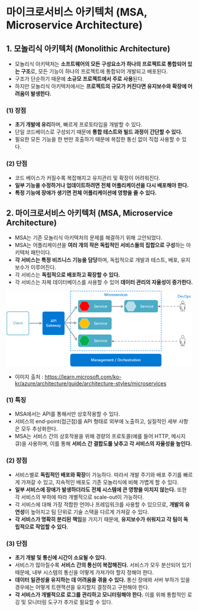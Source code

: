 # 마이크로서비스 아키텍처 (MSA, Microservice Architecture)

## 1. 모놀리식 아키텍처 (Monolithic Architecture)

- 모놀리식 아키텍처는 **소프트웨어의 모든 구성요소가 하나의 프로젝트로 통합되어 있는 구조**로, 모든 기능이 하나의 프로젝트에 통합되어 개발되고 배포된다.
- 구조가 단순하기 때문에 **소규모 프로젝트에서 주로 사용**된다.
- 하지만 모놀리식 아키텍처에서는 **프로젝트의 규모가 커진다면 유지보수와 확장에 어려움이 발생한다.**

### (1) 장점

- **초기 개발에 유리**하며, 빠르게 프로토타입을 개발할 수 있다.
- 단일 코드베이스로 구성되기 때문에 **통합 테스트와 빌드 과정이 간단할 수 있다.**
- 필요한 모든 기능을 한 번만 호출하기 때문에 복잡한 통신 없이 직접 사용할 수 있다.

### (2) 단점

- 코드 베이스가 커질수록 복잡해지고 유지관리 및 확장이 어려워진다.
- **일부 기능을 수정하거나 업데이트하려면 전체 어플리케이션을 다시 배포해야 한다.**
- **특정 기능에 장애가 생기면 전체 어플리케이션에 영향을 줄 수 있다.**

## 2. 마이크로서비스 아키텍처 (MSA, Microservice Architecture)

- MSA는 기존 모놀리식 아키텍처의 문제를 해결하기 위해 고안되었다.
- MSA는 어플리케이션을 **여러 개의 작은 독립적인 서비스들의 집합으로 구성**하는 아키텍처 패턴이다.
- **각 서비스는 특정 비즈니스 기능을 담당**하며, 독립적으로 개발과 테스트, 배포, 유지보수가 이루어진다.
- 각 서비스는 **독립적으로 배포하고 확장할 수 있다.**
- 각 서비스는 자체 데이터베이스를 사용할 수 있어 **데이터 관리의 자율성이 증가한다.**

![microservices-logical.png](./img/microservices-logical.png)

- 이미지 출처 : https://learn.microsoft.com/ko-kr/azure/architecture/guide/architecture-styles/microservices

### (1) 특징

- MSA에서는 API를 통해서만 상호작용할 수 있다.
- 서비스의 end-point(접근점)를 API 형태로 외부에 노출하고, 실질적인 세부 사항은 모두 추상화한다.
- MSA는 서비스 간의 상호작용을 위해 경량의 프로토콜(예를 들어 HTTP, 메시지 큐)을 사용하며, 이를 통해 **서비스 간 결합도를 낮추고 각 서비스의 자율성을 높인다.**

### (2) 장점

- 서비스별로 **독립적인 배포와 확장**이 가능하다. 따라서 개발 주기와 배포 주기를 빠르게 가져갈 수 있고, 지속적인 배포도 기존 모놀리식에 비해 가볍게 할 수 있다.
- **일부 서비스에 장애가 발생하더라도 전체 시스템에 큰 영향을 미치지 않는다.** 또한 각 서비스의 부하에 따라 개별적으로 scale-out이 가능하다.
- 각 서비스에 대해 가장 적합한 언어나 프레임워크를 사용할 수 있으므로, **개발의 유연성**이 높아지고 팀 단위로 기술 스택을 다르게 가져갈 수 있다.
- **각 서비스가 명확히 분리된 책임**을 가지기 때문에, **유지보수가 쉬워지고 각 팀이 독립적으로 작업할 수 있다.**

### (3) 단점

- **초기 개발 및 통신에 시간이 소요될 수 있다.**
- 서비스가 많아질수록 **서비스 간의 통신이 복잡해진다.** 서비스가 모두 분산되어 있기 때문에, 내부 시스템의 통신을 어떻게 가져가야 할지 정해야 한다.
- **데이터 일관성을 유지하는 데 어려움을 겪을 수 있다.** 통신 장애와 서버 부하가 있을 경우에는 어떻게 트랜잭션을 유지할지 결정하고 구현해야 한다.
- **각 서비스가 개별적으로 로그를 관리하고 모니터링해야 한다.** 이를 위해 통합적인 로깅 및 모니터링 도구가 추가로 필요할 수 있다.
